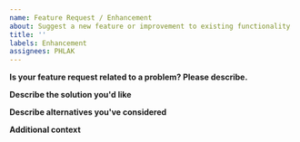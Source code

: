 ```yaml
---
name: Feature Request / Enhancement
about: Suggest a new feature or improvement to existing functionality
title: ''
labels: Enhancement
assignees: PHLAK
---
```


**Is your feature request related to a problem? Please describe.**

<!-- A description of what the problem is. Ex. I'm always frustrated when... -->

**Describe the solution you'd like**

<!-- Describe what you want to happen -->

**Describe alternatives you've considered**

<!-- Have you considered any alternative solutions or features? -->

**Additional context**

<!-- Add any other context or screenshots about the feature request here. -->
